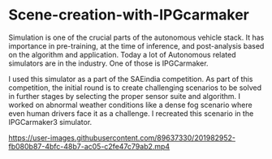 # Scene-creation-with-IPGcarmaker

Simulation is one of the crucial parts of the autonomous vehicle stack. It has importance in pre-training, at the time of inference, and post-analysis based on the algorithm and application. Today a lot of Autonomous related simulators are in the industry. One of those is IPGCarmaker. 

I used this simulator as a part of the SAEindia competition. As part of this competition, the initial round is to create challenging scenarios to be solved in further stages by selecting the proper sensor suite and algorithm. I worked on abnormal weather conditions like a dense fog scenario where even human drivers face it as a challenge. I recreated this scenario in the IPGCarmaker3 simulator. 






https://user-images.githubusercontent.com/89637330/201982952-fb080b87-4bfc-48b7-ac05-c2fe47c79ab2.mp4

